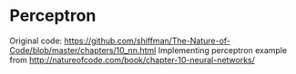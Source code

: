 # Perceptron

Original code: https://github.com/shiffman/The-Nature-of-Code/blob/master/chapters/10_nn.html
Implementing perceptron example from http://natureofcode.com/book/chapter-10-neural-networks/

